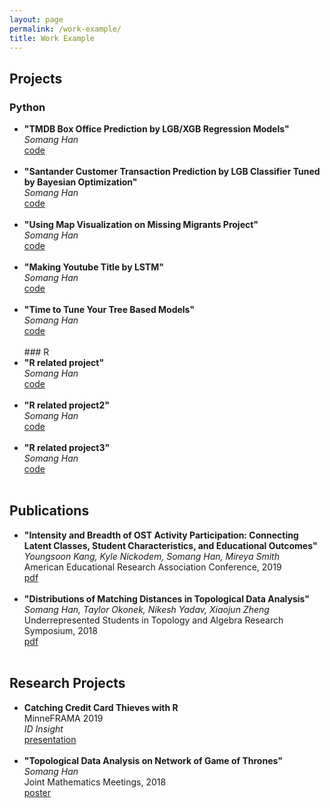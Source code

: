 ```yaml
---
layout: page
permalink: /work-example/
title: Work Example
---
```



<h2>Projects</h2>

### Python

<ul>
	<li>
		<b>"TMDB Box Office Prediction by LGB/XGB Regression Models"</b><br>
		<i>Somang Han</i><br>
		<a href="https://www.kaggle.com/somang1418/eda-lgb-xgb-modelings-with-a-cute-panda-meme"><div class="color-button">code</div></a>
	</li><br>
	<li>
		<b>"Santander Customer Transaction Prediction by LGB Classifier Tuned by Bayesian Optimization"</b><br>
		<i>Somang Han</i><br>
		<a href="https://www.kaggle.com/somang1418/tuning-hyperparameters-under-10-minutes-lgbm"><div class="color-button">code</div></a>
	</li><br>
	<li>
		<b>"Using Map Visualization on Missing Migrants Project"</b><br>
		<i>Somang Han</i><br>
		<a href="https://www.kaggle.com/somang1418/disclose-the-story-with-the-interactive-map"><div class="color-button">code</div></a>
	</li><br>
	<li>
		<b>"Making Youtube Title by LSTM"</b><br>
		<i>Somang Han</i><br>
		<a href="https://www.kaggle.com/somang1418/youtube-video-title-generator-by-lstm-eda"><div class="color-button">code</div></a>
	</li><br>
	<li>
		<b>"Time to Tune Your Tree Based Models"</b><br>
		<i>Somang Han</i><br>
		<a href="https://www.kaggle.com/somang1418/time-to-tune-your-model-shortandsweet"><div class="color-button">code</div></a>
	</li><br>
### R
	<li>
		<b>"R related project"</b><br>
		<i>Somang Han</i><br>
		<a href="https://www.kaggle.com/somang1418/disclose-the-story-with-the-interactive-map"><div class="color-button">code</div></a>
	</li><br>
	<li>
		<b>"R related project2"</b><br>
		<i>Somang Han</i><br>
		<a href="https://www.kaggle.com/somang1418/disclose-the-story-with-the-interactive-map"><div class="color-button">code</div></a>
	</li><br>
	<li>
		<b>"R related project3"</b><br>
		<i>Somang Han</i><br>
		<a href="https://www.kaggle.com/somang1418/disclose-the-story-with-the-interactive-map"><div class="color-button">code</div></a>
	</li><br>
	

</ul>	
			
<h2>Publications</h2>

<ul>
	<li>
		<b>"Intensity and Breadth of OST Activity Participation: Connecting Latent Classes, Student Characteristics, and Educational Outcomes"</b><br>
		<i> Youngsoon Kang, Kyle Nickodem, Somang Han, Mireya Smith</i><br>
		American Educational Research Association Conference, 2019<br>
		<a href="https://drive.google.com/file/d/1jdzRhoTuqoWtFGOhjxIaHd1wMf0ZT-Bg/view"><div class="color-button">pdf</div></a></li><br>
	<li>
		<b>"Distributions of Matching Distances in Topological Data Analysis"</b><br>
		<i>Somang Han, Taylor Okonek, Nikesh Yadav, Xiaojun Zheng</i><br>
		Underrepresented Students in Topology and Algebra Research Symposium, 2018<br>
		<a href="https://arxiv.org/abs/1812.11258"><div class="color-button">pdf</div></a>
</li><br>
	
</ul>		

<h2>Research Projects</h2>

<ul>
	<li>
		<b>Catching Credit Card Thieves with R</b><br>
		 MinneFRAMA 2019<br>
		<i>ID Insight</i><br>
		<a href="https://drive.google.com/drive/folders/1Hp9RUgBgQaU6dw49Um8ag3bzhHmHPTW8"><div class="color-button">presentation</div></a>
</li><br>
	<li>
		<b>"Topological Data Analysis on Network of Game of Thrones"</b><br>
		<i>Somang Han</i><br>
		Joint Mathematics Meetings, 2018<br>
		<a href="https://drive.google.com/file/d/1clj6gTlAm1Z17tWYzJO1BrhitJW5vLmS/view?usp=sharing"><div class="color-button">poster</div></a>
	</li><br>
</ul>
	

	
